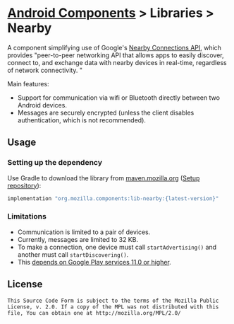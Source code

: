 # [Android Components](../../../README.md) > Libraries > Nearby

A component simplifying use of Google's
[Nearby Connections API](https://developers.google.com/nearby/connections/overview),
which provides "peer-to-peer networking API that allows apps to easily
discover, connect to, and exchange data with nearby devices in
real-time, regardless of network connectivity. "

Main features:

* Support for communication via wifi or Bluetooth directly between two
  Android devices.
* Messages are securely encrypted (unless the client disables
  authentication, which is not recommended).

## Usage

### Setting up the dependency

Use Gradle to download the library from [maven.mozilla.org](https://maven.mozilla.org/) ([Setup repository](../../../README.md#maven-repository)):

```Groovy
implementation "org.mozilla.components:lib-nearby:{latest-version}"
```

### Limitations

* Communication is limited to a pair of devices.
* Currently, messages are limited to 32 KB.
* To make a connection, one device must call `startAdvertising()` and
another must call `startDiscovering()`.
* This [depends on Google Play services 11.0 or higher](https://android-developers.googleblog.com/2017/07/announcing-nearby-connections-20-fully.html).

## License

    This Source Code Form is subject to the terms of the Mozilla Public
    License, v. 2.0. If a copy of the MPL was not distributed with this
    file, You can obtain one at http://mozilla.org/MPL/2.0/
